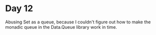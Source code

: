 # Day 12

Abusing Set as a queue, because I couldn't figure out how to make the monadic queue in the Data.Queue library work in time.